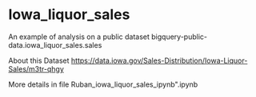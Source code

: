 # Iowa_liquor_sales
An example of analysis on a public dataset bigquery-public-data.iowa_liquor_sales.sales


About this Dataset https://data.iowa.gov/Sales-Distribution/Iowa-Liquor-Sales/m3tr-qhgy


More details in file Ruban_iowa_liquor_sales_ipynb".ipynb
